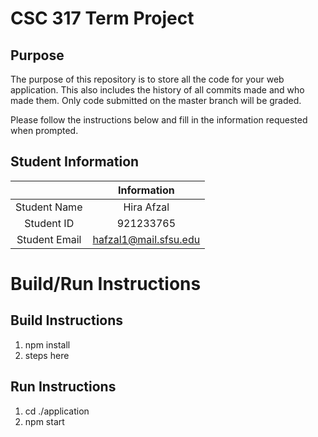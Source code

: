 # CSC 317 Term Project

## Purpose

The purpose of this repository is to store all the code for your web application. This also includes the history of all commits made and who made them. Only code submitted on the master branch will be graded.

Please follow the instructions below and fill in the information requested when prompted.

## Student Information

|               | Information   |
|:-------------:|:-------------:|
| Student Name  | Hira Afzal     |
| Student ID    | 921233765      |
| Student Email | hafzal1@mail.sfsu.edu   |



# Build/Run Instructions

## Build Instructions
1. npm install
2. steps here

## Run Instructions
1. cd ./application
2. npm start 